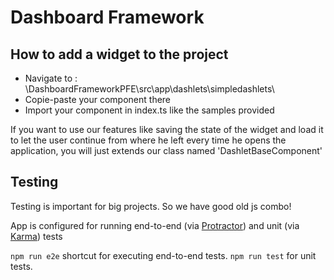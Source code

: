 # Dashboard Framework



## How to add a widget to the project
 
*  Navigate to    :   \DashboardFrameworkPFE\src\app\dashlets\simpledashlets\
*  Copie-paste your component there
*  Import your component in index.ts like the samples provided 

If  you want to use our features like saving the state of the widget and load it to let the user continue from where he left every time he opens the application, you will just extends our class named 'DashletBaseComponent'



## Testing
Testing is important for big projects. So we have good old js combo!

App is configured for running end-to-end (via [Protractor](http://www.protractortest.org/)) and unit (via [Karma](https://karma-runner.github.io)) tests

`npm run e2e` shortcut for executing end-to-end tests. 
`npm run test` for unit tests.


